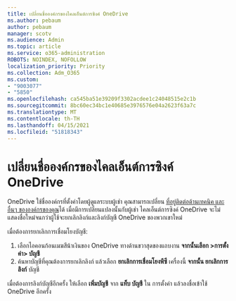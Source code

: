 ```yaml
---
title: เปลี่ยนชื่อองค์กรของไคลเอ็นต์การซิงค์ OneDrive
ms.author: pebaum
author: pebaum
manager: scotv
ms.audience: Admin
ms.topic: article
ms.service: o365-administration
ROBOTS: NOINDEX, NOFOLLOW
localization_priority: Priority
ms.collection: Adm_O365
ms.custom:
- "9003077"
- "5850"
ms.openlocfilehash: ca545ba51e39209f3302acdee1c24048515e2c1b
ms.sourcegitcommit: 8bc60ec34bc1e40685e3976576e04a2623f63a7c
ms.translationtype: MT
ms.contentlocale: th-TH
ms.lasthandoff: 04/15/2021
ms.locfileid: "51818343"
---
```

# <a name="change-the-organization-name-for-the-onedrive-sync-client"></a>เปลี่ยนชื่อองค์กรของไคลเอ็นต์การซิงค์ OneDrive

OneDrive ใช้ชื่อองค์กรที่ตั้งค่าโดยผู้ดูแลระบบผู้เช่า  คุณสามารถเปลี่ยน [ที่อยู่ติดต่อด้านเทคนิค และอื่นๆ ขององค์กรของคุณ](https://docs.microsoft.com/microsoft-365/admin/manage/change-address-contact-and-more)ได้ เมื่อมีการเปลี่ยนแปลงนั้นกับผู้เช่า ไคลเอ็นต์การซิงค์ OneDrive จะไม่แสดงชื่อใหม่จนกว่าผู้ใช้จะยกเลิกลิงก์และลิงก์บัญชี OneDrive ของพวกเขาใหม่

เมื่อต้องการยกเลิกการเชื่อมโยงบัญชี:

1. เลือกไอคอนก้อนเมฆสีน้าเงินของ OneDrive ทางด้านขวาสุดของแถบงาน **จากนั้นเลือก >การตั้งค่า> บัญชี**
2. ค้นหาบัญชีที่คุณต้องการยกเลิกลิงก์ แล้วเลือก  **ยกเลิกการเชื่อมโยงพีซี** เครื่องนี้  **จากนั้น ยกเลิกการลิงก์** บัญชี

เมื่อต้องการลิงก์บัญชีอีกครั้ง ให้เลือก  **เพิ่มบัญชี** จาก  **แท็บ บัญชี** ใน การตั้งค่า แล้วลงชื่อเข้าใช้ OneDrive อีกครั้ง